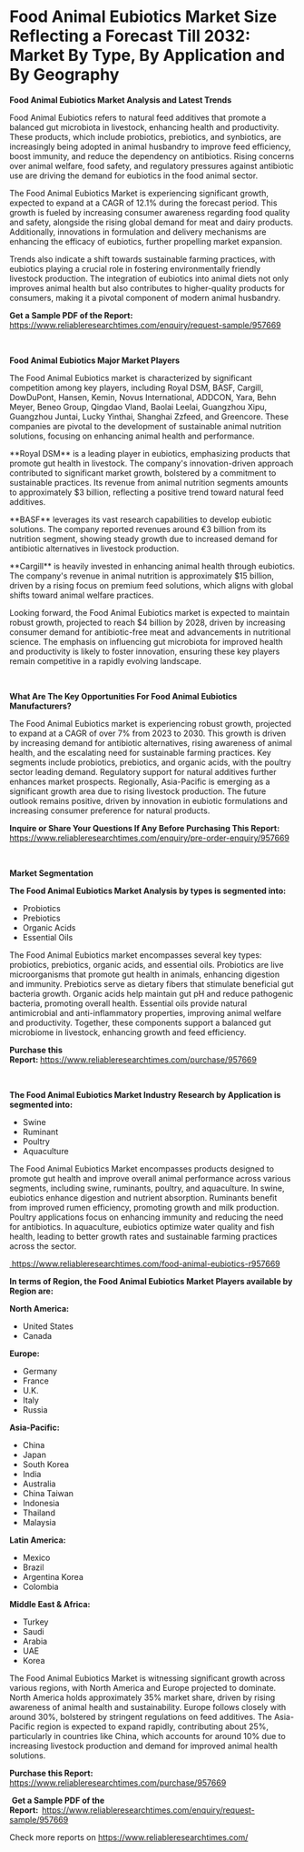 <p><h1>Food Animal Eubiotics Market Size Reflecting a Forecast Till 2032: Market By Type, By Application and By Geography</h1></p><p><strong>Food Animal Eubiotics Market Analysis and Latest Trends</strong></p>
<p><p>Food Animal Eubiotics refers to natural feed additives that promote a balanced gut microbiota in livestock, enhancing health and productivity. These products, which include probiotics, prebiotics, and synbiotics, are increasingly being adopted in animal husbandry to improve feed efficiency, boost immunity, and reduce the dependency on antibiotics. Rising concerns over animal welfare, food safety, and regulatory pressures against antibiotic use are driving the demand for eubiotics in the food animal sector.</p><p>The Food Animal Eubiotics Market is experiencing significant growth, expected to expand at a CAGR of 12.1% during the forecast period. This growth is fueled by increasing consumer awareness regarding food quality and safety, alongside the rising global demand for meat and dairy products. Additionally, innovations in formulation and delivery mechanisms are enhancing the efficacy of eubiotics, further propelling market expansion. </p><p>Trends also indicate a shift towards sustainable farming practices, with eubiotics playing a crucial role in fostering environmentally friendly livestock production. The integration of eubiotics into animal diets not only improves animal health but also contributes to higher-quality products for consumers, making it a pivotal component of modern animal husbandry.</p></p>
<p><strong>Get a Sample PDF of the Report:&nbsp;</strong> <a href="https://www.reliableresearchtimes.com/enquiry/request-sample/957669?utm_campaign=3311&utm_medium=2&utm_source=Github&utm_content=ia&utm_term=21032025&utm_id=food-animal-eubiotics">https://www.reliableresearchtimes.com/enquiry/request-sample/957669</a></p>
<p>&nbsp;</p>
<p><strong>Food Animal Eubiotics Major Market Players</strong></p>
<p><p>The Food Animal Eubiotics market is characterized by significant competition among key players, including Royal DSM, BASF, Cargill, DowDuPont, Hansen, Kemin, Novus International, ADDCON, Yara, Behn Meyer, Beneo Group, Qingdao Vland, Baolai Leelai, Guangzhou Xipu, Guangzhou Juntai, Lucky Yinthai, Shanghai Zzfeed, and Greencore. These companies are pivotal to the development of sustainable animal nutrition solutions, focusing on enhancing animal health and performance.</p><p>**Royal DSM** is a leading player in eubiotics, emphasizing products that promote gut health in livestock. The company's innovation-driven approach contributed to significant market growth, bolstered by a commitment to sustainable practices. Its revenue from animal nutrition segments amounts to approximately $3 billion, reflecting a positive trend toward natural feed additives.</p><p>**BASF** leverages its vast research capabilities to develop eubiotic solutions. The company reported revenues around €3 billion from its nutrition segment, showing steady growth due to increased demand for antibiotic alternatives in livestock production.</p><p>**Cargill** is heavily invested in enhancing animal health through eubiotics. The company's revenue in animal nutrition is approximately $15 billion, driven by a rising focus on premium feed solutions, which aligns with global shifts toward animal welfare practices.</p><p>Looking forward, the Food Animal Eubiotics market is expected to maintain robust growth, projected to reach $4 billion by 2028, driven by increasing consumer demand for antibiotic-free meat and advancements in nutritional science. The emphasis on influencing gut microbiota for improved health and productivity is likely to foster innovation, ensuring these key players remain competitive in a rapidly evolving landscape.</p></p>
<p>&nbsp;</p>
<p><strong>What Are The Key Opportunities For Food Animal Eubiotics Manufacturers?</strong></p>
<p><p>The Food Animal Eubiotics market is experiencing robust growth, projected to expand at a CAGR of over 7% from 2023 to 2030. This growth is driven by increasing demand for antibiotic alternatives, rising awareness of animal health, and the escalating need for sustainable farming practices. Key segments include probiotics, prebiotics, and organic acids, with the poultry sector leading demand. Regulatory support for natural additives further enhances market prospects. Regionally, Asia-Pacific is emerging as a significant growth area due to rising livestock production. The future outlook remains positive, driven by innovation in eubiotic formulations and increasing consumer preference for natural products.</p></p>
<p><strong>Inquire or Share Your Questions If Any Before Purchasing This Report:</strong> <a href="https://www.reliableresearchtimes.com/enquiry/pre-order-enquiry/957669?utm_campaign=3311&utm_medium=2&utm_source=Github&utm_content=ia&utm_term=21032025&utm_id=food-animal-eubiotics">https://www.reliableresearchtimes.com/enquiry/pre-order-enquiry/957669</a></p>
<p>&nbsp;</p>
<p><strong>Market Segmentation</strong></p>
<p><strong>The Food Animal Eubiotics Market Analysis by types is segmented into:</strong></p>
<p><ul><li>Probiotics</li><li>Prebiotics</li><li>Organic Acids</li><li>Essential Oils</li></ul></p>
<p><p>The Food Animal Eubiotics market encompasses several key types: probiotics, prebiotics, organic acids, and essential oils. Probiotics are live microorganisms that promote gut health in animals, enhancing digestion and immunity. Prebiotics serve as dietary fibers that stimulate beneficial gut bacteria growth. Organic acids help maintain gut pH and reduce pathogenic bacteria, promoting overall health. Essential oils provide natural antimicrobial and anti-inflammatory properties, improving animal welfare and productivity. Together, these components support a balanced gut microbiome in livestock, enhancing growth and feed efficiency.</p></p>
<p><strong>Purchase this Report:&nbsp;</strong><a href="https://www.reliableresearchtimes.com/purchase/957669?utm_campaign=3311&utm_medium=2&utm_source=Github&utm_content=ia&utm_term=21032025&utm_id=food-animal-eubiotics">https://www.reliableresearchtimes.com/purchase/957669</a></p>
<p>&nbsp;</p>
<p><strong>The Food Animal Eubiotics Market Industry Research by Application is segmented into:</strong></p>
<p><ul><li>Swine</li><li>Ruminant</li><li>Poultry</li><li>Aquaculture</li></ul></p>
<p><p>The Food Animal Eubiotics Market encompasses products designed to promote gut health and improve overall animal performance across various segments, including swine, ruminants, poultry, and aquaculture. In swine, eubiotics enhance digestion and nutrient absorption. Ruminants benefit from improved rumen efficiency, promoting growth and milk production. Poultry applications focus on enhancing immunity and reducing the need for antibiotics. In aquaculture, eubiotics optimize water quality and fish health, leading to better growth rates and sustainable farming practices across the sector.</p></p>
<p><a href="https://www.reliableresearchtimes.com/food-animal-eubiotics-r957669?utm_campaign=3311&utm_medium=2&utm_source=Github&utm_content=ia&utm_term=21032025&utm_id=food-animal-eubiotics">&nbsp;https://www.reliableresearchtimes.com/food-animal-eubiotics-r957669</a></p>
<p><strong>In terms of Region, the Food Animal Eubiotics Market Players available by Region are:</strong></p>
<p>
    <p> <strong> North America: </strong>
        <ul>
            <li>United States</li>
            <li>Canada</li>
        </ul>
        </p> 
    <p> <strong> Europe: </strong>
        <ul>
            <li>Germany</li>
            <li>France</li>
            <li>U.K.</li>
            <li>Italy</li>
            <li>Russia</li>
        </ul>
        </p> 
    <p> <strong> Asia-Pacific: </strong>
        <ul>
            <li>China</li>
            <li>Japan</li>
            <li>South Korea</li>
            <li>India</li>
            <li>Australia</li>
            <li>China Taiwan</li>
            <li>Indonesia</li>
            <li>Thailand</li>
            <li>Malaysia</li>
        </ul>
        </p> 
    <p> <strong> Latin America: </strong>
        <ul>
            <li>Mexico</li>
            <li>Brazil</li>
            <li>Argentina Korea</li>
            <li>Colombia</li>
        </ul>
        </p> 
    <p> <strong> Middle East & Africa: </strong>
        <ul>
            <li>Turkey</li>
            <li>Saudi</li>
            <li>Arabia</li>
            <li>UAE</li>
            <li>Korea</li>
        </ul>
    </p>
    </p>
<p><p>The Food Animal Eubiotics Market is witnessing significant growth across various regions, with North America and Europe projected to dominate. North America holds approximately 35% market share, driven by rising awareness of animal health and sustainability. Europe follows closely with around 30%, bolstered by stringent regulations on feed additives. The Asia-Pacific region is expected to expand rapidly, contributing about 25%, particularly in countries like China, which accounts for around 10% due to increasing livestock production and demand for improved animal health solutions.</p></p>
<p><strong>Purchase this Report: </strong><a href="https://www.reliableresearchtimes.com/purchase/957669?utm_campaign=3311&utm_medium=2&utm_source=Github&utm_content=ia&utm_term=21032025&utm_id=food-animal-eubiotics">https://www.reliableresearchtimes.com/purchase/957669</a></p>
<p>&nbsp;<strong>Get a Sample PDF of the Report:&nbsp;&nbsp;</strong><a href="https://www.reliableresearchtimes.com/enquiry/request-sample/957669?utm_campaign=3311&utm_medium=2&utm_source=Github&utm_content=ia&utm_term=21032025&utm_id=food-animal-eubiotics">https://www.reliableresearchtimes.com/enquiry/request-sample/957669</a></p>
<p><strong></strong></p>
<p>Check more reports on <a href="https://www.reliableresearchtimes.com/?utm_campaign=3311&utm_medium=2&utm_source=Github&utm_content=ia&utm_term=21032025&utm_id=food-animal-eubiotics">https://www.reliableresearchtimes.com/</a></p>